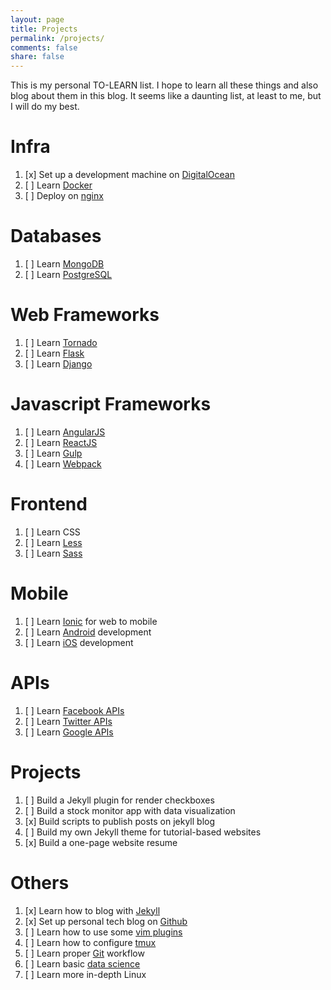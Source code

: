 ```yaml
---
layout: page
title: Projects
permalink: /projects/
comments: false
share: false
---
```


This is my personal TO-LEARN list. I hope to learn all these things and also blog about them in this blog. It seems like a daunting list, at least to me, but I will do my best.

# Infra

1. [x] Set up a development machine on [DigitalOcean](https://www.digitalocean.com)
2. [ ] Learn [Docker](https://www.docker.com)
3. [ ] Deploy on [nginx](https://www.nginx.com/resources/wiki/)

# Databases

1. [ ] Learn [MongoDB](https://www.mongodb.org)
2. [ ] Learn [PostgreSQL](http://www.postgresql.org)

# Web Frameworks

1. [ ] Learn [Tornado](http://www.tornadoweb.org/en/stable/)
2. [ ] Learn [Flask](http://flask.pocoo.org)
3. [ ] Learn [Django](https://www.djangoproject.com)

# Javascript Frameworks

1. [ ] Learn [AngularJS](https://angularjs.org)
2. [ ] Learn [ReactJS](https://facebook.github.io/react/)
3. [ ] Learn [Gulp](http://gulpjs.com)
4. [ ] Learn [Webpack](https://webpack.github.io)

# Frontend

1. [ ] Learn CSS
2. [ ] Learn [Less](http://lesscss.org)
3. [ ] Learn [Sass](http://sass-lang.com)

# Mobile

1. [ ] Learn [Ionic](http://ionicframework.com) for web to mobile
2. [ ] Learn [Android](http://developer.android.com/index.html) development
3. [ ] Learn [iOS](https://developer.apple.com) development

# APIs

1. [ ] Learn [Facebook APIs](https://developers.facebook.com)
2. [ ] Learn [Twitter APIs](https://dev.twitter.com/rest/public)
3. [ ] Learn [Google APIs](https://developers.google.com/apis-explorer/#p/)

# Projects

1. [ ] Build a Jekyll plugin for render checkboxes
2. [ ] Build a stock monitor app with data visualization
3. [x] Build scripts to publish posts on jekyll blog
4. [ ] Build my own Jekyll theme for tutorial-based websites
5. [x] Build a one-page website resume

# Others

1. [x] Learn how to blog with [Jekyll](http://jekyllrb.com)
2. [x] Set up personal tech blog on [Github](http://gohkhoonhiang.github.io/)
3. [ ] Learn how to use some [vim plugins](http://vimawesome.com)
4. [ ] Learn how to configure [tmux](https://tmux.github.io)
5. [ ] Learn proper [Git](https://git-scm.com/) workflow
6. [ ] Learn basic [data science](https://www.coursera.org/specializations/jhu-data-science)
7. [ ] Learn more in-depth Linux


